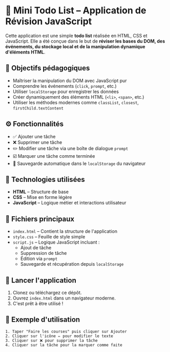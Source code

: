 # 📝 Mini Todo List – Application de Révision JavaScript

Cette application est une simple **todo list** réalisée en HTML, CSS et JavaScript. Elle a été conçue dans le but de **réviser les bases du DOM, des événements, du stockage local et de la manipulation dynamique d'éléments HTML**.

## 🎯 Objectifs pédagogiques

- Maîtriser la manipulation du DOM avec JavaScript pur
- Comprendre les événements (`click`, `prompt`, etc.)
- Utiliser `localStorage` pour enregistrer les données
- Créer dynamiquement des éléments HTML (`<li>`, `<span>`, etc.)
- Utiliser les méthodes modernes comme `classList`, `closest`, `firstChild.textContent`

## ⚙️ Fonctionnalités

- ✅ Ajouter une tâche
- ❌ Supprimer une tâche
- ✏️ Modifier une tâche via une boîte de dialogue `prompt`
- ☑️ Marquer une tâche comme terminée
- 💾 Sauvegarde automatique dans le `localStorage` du navigateur

## 🧪 Technologies utilisées

- **HTML** – Structure de base
- **CSS** – Mise en forme légère
- **JavaScript** – Logique métier et interactions utilisateur

## 📁 Fichiers principaux

- `index.html` – Contient la structure de l'application
- `style.css` – Feuille de style simple
- `script.js` – Logique JavaScript incluant :
  - Ajout de tâche
  - Suppression de tâche
  - Édition via `prompt`
  - Sauvegarde et récupération depuis `localStorage`

## 🚀 Lancer l'application

1. Clonez ou téléchargez ce dépôt.
2. Ouvrez `index.html` dans un navigateur moderne.
3. C'est prêt à être utilisé !

## 📌 Exemple d'utilisation

```plaintext
1. Taper "Faire les courses" puis cliquer sur Ajouter
2. Cliquer sur l'icône ✏️ pour modifier le texte
3. Cliquer sur ❌ pour supprimer la tâche
4. Cliquer sur la tâche pour la marquer comme faite
